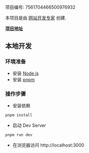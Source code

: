 # 

项目编号: 7561704466500976932

本项目是由 [网站开发专家](https://space.coze.cn/) 创建.

[**项目地址**](https://space.coze.cn/task/7561704466500976932)

## 本地开发

### 环境准备

- 安装 [Node.js](https://nodejs.org/en)
- 安装 [pnpm](https://pnpm.io/installation)

### 操作步骤

- 安装依赖

```sh
pnpm install
```

- 启动 Dev Server

```sh
pnpm run dev
```

- 在浏览器访问 http://localhost:3000
